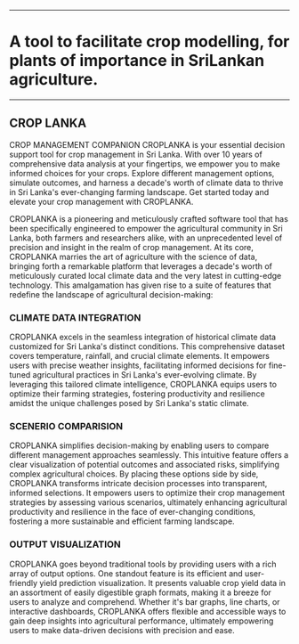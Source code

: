 ___
# A tool to facilitate crop modelling, for plants of importance in SriLankan agriculture.
___

## CROP LANKA
CROP MANAGEMENT COMPANION
CROPLANKA is your essential decision support tool for crop management in Sri Lanka. With over 10 years of comprehensive data analysis at your fingertips, we empower you to make informed choices for your crops. Explore different management options, simulate outcomes, and harness a decade's worth of climate data to thrive in Sri Lanka's ever-changing farming landscape. Get started today and elevate your crop management with CROPLANKA.

CROPLANKA is a pioneering and meticulously crafted software tool that has been specifically engineered to empower the agricultural community in Sri Lanka, both farmers and researchers alike, with an unprecedented level of precision and insight in the realm of crop management. At its core, CROPLANKA marries the art of agriculture with the science of data, bringing forth a remarkable platform that leverages a decade's worth of meticulously curated local climate data and the very latest in cutting-edge technology. This amalgamation has given rise to a suite of features that redefine the landscape of agricultural decision-making:

### CLIMATE DATA INTEGRATION
CROPLANKA excels in the seamless integration of historical climate data customized for Sri Lanka's distinct conditions. This comprehensive dataset covers temperature, rainfall, and crucial climate elements. It empowers users with precise weather insights, facilitating informed decisions for fine-tuned agricultural practices in Sri Lanka's ever-evolving climate. By leveraging this tailored climate intelligence, CROPLANKA equips users to optimize their farming strategies, fostering productivity and resilience amidst the unique challenges posed by Sri Lanka's static climate.

### SCENERIO COMPARISION
CROPLANKA simplifies decision-making by enabling users to compare different management approaches seamlessly. This intuitive feature offers a clear visualization of potential outcomes and associated risks, simplifying complex agricultural choices. By placing these options side by side, CROPLANKA transforms intricate decision processes into transparent, informed selections. It empowers users to optimize their crop management strategies by assessing various scenarios, ultimately enhancing agricultural productivity and resilience in the face of ever-changing conditions, fostering a more sustainable and efficient farming landscape.

### OUTPUT VISUALIZATION
CROPLANKA goes beyond traditional tools by providing users with a rich array of output options. One standout feature is its efficient and user-friendly yield prediction visualization. It presents valuable crop yield data in an assortment of easily digestible graph formats, making it a breeze for users to analyze and comprehend. Whether it's bar graphs, line charts, or interactive dashboards, CROPLANKA offers flexible and accessible ways to gain deep insights into agricultural performance, ultimately empowering users to make data-driven decisions with precision and ease.
